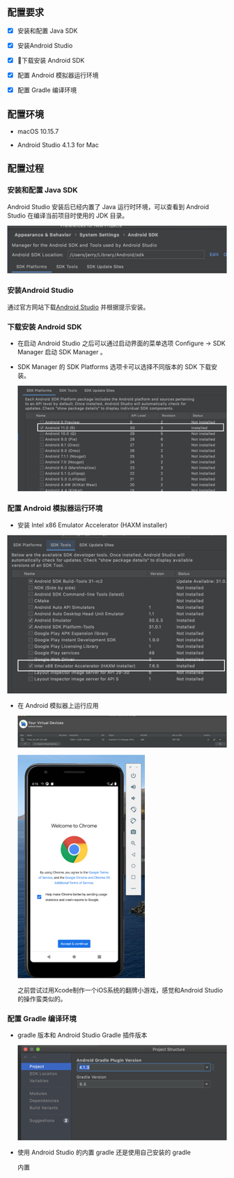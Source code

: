 ## 配置要求

- [x] 安装和配置 Java SDK 

- [x] 安装Android Studio

- [x] 下载安装 Android SDK

- [x] 配置 Android 模拟器运行环境

- [x] 配置 Gradle 编译环境

## 配置环境

- macOS 10.15.7

- Android Studio 4.1.3 for Mac

## 配置过程

### 安装和配置 Java SDK 

Android Studio 安装后已经内置了 Java 运行时环境，可以查看到 Android Studio 在编译当前项目时使用的 JDK 目录。

![1-1](images/1-1.png)

### 安装Android Studio

通过官方网站下载[Android Studio](https://developer.android.com/studio/) 并根据提示安装。

### 下载安装 Android SDK

- 在启动 Android Studio 之后可以通过启动界面的菜单选项 Configure -> SDK Manager 启动 SDK Manager 。

- SDK Manager 的 SDK Platforms 选项卡可以选择不同版本的 SDK 下载安装。

  ![3-1](images/3-1.png)

### 配置 Android 模拟器运行环境

- 安装 Intel x86 Emulator Accelerator (HAXM installer)

![4-1](images/4-1.png)

- 在 Android 模拟器上运行应用

  ![4-2](images/4-2.png)

  <img src="images/4-3.png" alt="4-3" style="zoom:50%;" />

  之前尝试过用Xcode制作一个iOS系统的翻牌小游戏，感觉和Android Studio的操作蛮类似的。

### 配置 Gradle 编译环境

* gradle 版本和 Android Studio Gradle 插件版本

  ![5-1](images/5-1.png)

* 使用 Android Studio 的内置 gradle 还是使用自己安装的 gradle

  内置

